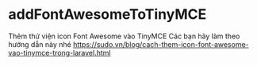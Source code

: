 # addFontAwesomeToTinyMCE
Thêm thứ viện icon Font Awesome vào TinyMCE
Các bạn hãy làm theo hướng dẫn này nhé
https://sudo.vn/blog/cach-them-icon-font-awesome-vao-tinymce-trong-laravel.html
